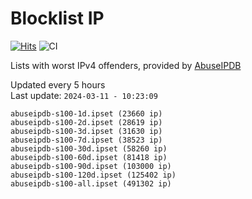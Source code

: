 # Blocklist IP

[![Hits](https://hits.seeyoufarm.com/api/count/incr/badge.svg?url=https%3A%2F%2Fgithub.com%2Fborestad%2Fblocklist-ip%2F&count_bg=%2379C83D&title_bg=%23555555&icon=&icon_color=%23E7E7E7&title=hits&edge_flat=false)](https://hits.seeyoufarm.com)  ![CI](https://img.shields.io/github/workflow/status/borestad/blocklist-ip/CI?style=flat-square)

Lists with worst IPv4 offenders, provided by [AbuseIPDB](https://www.abuseipdb.com/)

<!-- FOOTER-PLACEHOLDER -->
Updated every 5 hours<br>
Last update: `2024-03-11 - 10:23:09`
```
abuseipdb-s100-1d.ipset (23660 ip)
abuseipdb-s100-2d.ipset (28619 ip)
abuseipdb-s100-3d.ipset (31630 ip)
abuseipdb-s100-7d.ipset (38523 ip)
abuseipdb-s100-30d.ipset (58260 ip)
abuseipdb-s100-60d.ipset (81418 ip)
abuseipdb-s100-90d.ipset (103000 ip)
abuseipdb-s100-120d.ipset (125402 ip)
abuseipdb-s100-all.ipset (491302 ip)
```
